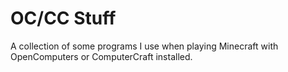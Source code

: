 # OC/CC Stuff
A collection of some programs I use when playing Minecraft with OpenComputers or ComputerCraft installed.
